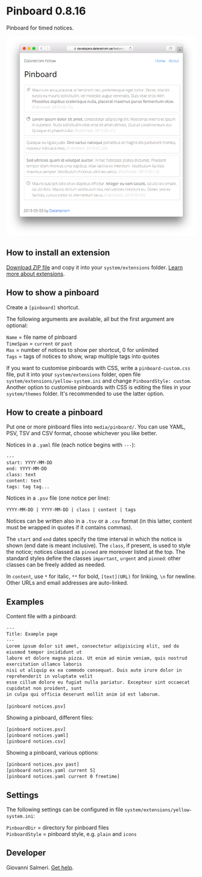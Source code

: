 # Pinboard 0.8.16

Pinboard for timed notices.

<p align="center"><img src="SCREENSHOT.png" alt="Screenshot"></p>

## How to install an extension

[Download ZIP file](https://github.com/GiovanniSalmeri/yellow-pinboard/archive/refs/heads/main.zip) and copy it into your `system/extensions` folder. [Learn more about extensions](https://github.com/annaesvensson/yellow-update).

## How to show a pinboard

Create a `[pinboard]` shortcut.

The following arguments are available, all but the first argument are optional:

`Name` = file name of pinboard  
`TimeSpan` = `current` or `past`  
`Max` = number of notices to show per shortcut, 0 for unlimited  
`Tags` = tags of notices to show, wrap multiple tags into quotes  

If you want to customise pinboards with CSS, write a `pinboard-custom.css` file, put it into your `system/extensions` folder, open file `system/extensions/yellow-system.ini` and change `PinboardStyle: custom`. Another option to customise pinboards with CSS is editing the files in your `system/themes` folder. It's recommended to use the latter option.

## How to create a pinboard

Put one or more pinboard files into `media/pinboard/`. You can use YAML, PSV, TSV and CSV format, choose whichever you like better.

Notices in a `.yaml` file (each notice begins with `---`):

    ---
    start: YYYY-MM-DD
    end: YYYY-MM-DD
    class: text
    content: text
    tags: tag tag...

Notices in a `.psv` file (one notice per line):

    YYYY-MM-DD | YYYY-MM-DD | class | content | tags

Notices can be written also in a `.tsv` or a `.csv` format (in this latter, content must be wrapped in quotes if it contains commas).

The `start` and `end` dates specify the time interval in which the notice is shown (end date is meant inclusive). The `class`, if present, is used to style the notice; notices classed as `pinned` are moreover listed at the top. The standard styles define the classes `important`, `urgent` and `pinned`: other classes can be freely added as needed.

In `content`, use `*` for italic, `**` for bold, `[text](URL)` for linking, `\n` for newline. Other URLs and email addresses are auto-linked.

## Examples

Content file with a pinboard:

    ---
    Title: Example page
    ---
    Lorem ipsum dolor sit amet, consectetur adipisicing elit, sed do eiusmod tempor incididunt ut 
    labore et dolore magna pizza. Ut enim ad minim veniam, quis nostrud exercitation ullamco laboris 
    nisi ut aliquip ex ea commodo consequat. Duis aute irure dolor in reprehenderit in voluptate velit 
    esse cillum dolore eu fugiat nulla pariatur. Excepteur sint occaecat cupidatat non proident, sunt 
    in culpa qui officia deserunt mollit anim id est laborum.

    [pinboard notices.psv]
    
Showing a pinboard, different files:

    [pinboard notices.psv]
    [pinboard notices.yaml]
    [pinboard notices.csv]

Showing a pinboard, various options:

    [pinboard notices.psv past]
    [pinboard notices.yaml current 5]
    [pinboard notices.yaml current 0 freetime]

## Settings

The following settings can be configured in file `system/extensions/yellow-system.ini`:

`PinboardDir` = directory for pinboard files  
`PinboardStyle` = pinboard style, e.g. `plain` and `icons` 

## Developer

Giovanni Salmeri. [Get help](https://datenstrom.se/yellow/help/).

